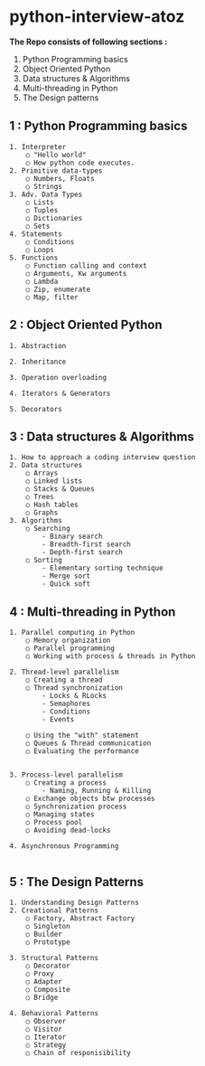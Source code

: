 # python-interview-atoz
**The Repo consists of following sections :** 

1. Python Programming basics
2.  Object Oriented Python
3. Data structures & Algorithms 
4. Multi-threading in Python 
5. The Design patterns 



1 : Python Programming basics
--------------------------------------------------------------

	1. Interpreter 
		○ "Hello world" 
		○ How python code executes.  
	2. Primitive data-types
		○ Numbers, Floats 
		○ Strings 
	3. Adv. Data Types 
		○ Lists 
		○ Tuples 
		○ Dictionaries 
		○ Sets
	4. Statements 
		○ Conditions 
		○ Loops 
	5. Functions  
		○ Function calling and context 
		○ Arguments, Kw arguments 
		○ Lambda
		○ Zip, enumerate
		○ Map, filter 



## 2 : Object Oriented Python

```
1. Abstraction 

2. Inheritance 

3. Operation overloading 

4. Iterators & Generators 

5. Decorators 
```



3 : Data structures & Algorithms 
-----------------------------------------------------------------------

	1. How to approach a coding interview question 
	2. Data structures 
		○ Arrays 
		○ Linked lists 
		○ Stacks & Queues 
	 	○ Trees 
		○ Hash tables 
		○ Graphs 
	3. Algorithms 
		○ Searching 
	    	- Binary search 
			- Breadth-first search 
			- Depth-first search 
		○ Sorting 
			- Elementary sorting technique 
			- Merge sort 
			- Quick soft  



## 4 : Multi-threading in Python 

```
1. Parallel computing in Python 
	○ Memory organization 
	○ Parallel programming 
	○ Working with process & threads in Python 

2. Thread-level parallelism 
	○ Creating a thread 
	○ Thread synchronization 
		- Locks & RLocks
		- Semaphores 
		- Conditions 
		- Events 
		
	○ Using the "with" statement 
	○ Queues & Thread communication 
	○ Evaluating the performance 
	

3. Process-level parallelism 
	○ Creating a process 
		- Naming, Running & Killing 
	○ Exchange objects btw processes 
	○ Synchronization process 
	○ Managing states 
	○ Process pool 
	○ Avoiding dead-locks 
	
4. Asynchronous Programming 
	
```



## 5 : The Design Patterns 

```
1. Understanding Design Patterns 
2. Creational Patterns 
	○ Factory, Abstract Factory 
	○ Singleton 
	○ Builder 
	○ Prototype 
	
3. Structural Patterns 
	○ Decorator 
	○ Proxy 
	○ Adapter 
	○ Composite 
	○ Bridge 
	
4. Behavioral Patterns 
	○ Observer 
	○ Visitor 
	○ Iterator 
	○ Strategy 
	○ Chain of responisibility 
	
```

